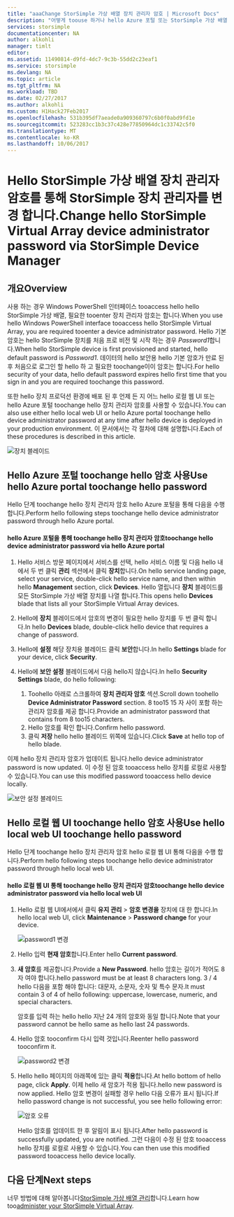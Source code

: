 ```yaml
---
title: "aaaChange StorSimple 가상 배열 장치 관리자 암호 | Microsoft Docs"
description: "어떻게 toouse 하거나 hello Azure 포털 또는 StorSimple 가상 배열 웹 UI toochange hello 장치 관리자 암호에 설명 합니다."
services: storsimple
documentationcenter: NA
author: alkohli
manager: timlt
editor: 
ms.assetid: 11490814-d9fd-4dc7-9c3b-55dd2c23eaf1
ms.service: storsimple
ms.devlang: NA
ms.topic: article
ms.tgt_pltfrm: NA
ms.workload: TBD
ms.date: 02/27/2017
ms.author: alkohli
ms.custom: H1Hack27Feb2017
ms.openlocfilehash: 531b395df7aeade0a909360797c6b0f0abd9fd1e
ms.sourcegitcommit: 523283cc1b3c37c428e77850964dc1c33742c5f0
ms.translationtype: MT
ms.contentlocale: ko-KR
ms.lasthandoff: 10/06/2017
---
```

# <a name="change-hello-storsimple-virtual-array-device-administrator-password-via-storsimple-device-manager"></a><span data-ttu-id="2088a-103">Hello StorSimple 가상 배열 장치 관리자 암호를 통해 StorSimple 장치 관리자를 변경 합니다.</span><span class="sxs-lookup"><span data-stu-id="2088a-103">Change hello StorSimple Virtual Array device administrator password via StorSimple Device Manager</span></span>

## <a name="overview"></a><span data-ttu-id="2088a-104">개요</span><span class="sxs-lookup"><span data-stu-id="2088a-104">Overview</span></span>

<span data-ttu-id="2088a-105">사용 하는 경우 Windows PowerShell 인터페이스 tooaccess hello hello StorSimple 가상 배열, 필요한 tooenter 장치 관리자 암호는 합니다.</span><span class="sxs-lookup"><span data-stu-id="2088a-105">When you use hello Windows PowerShell interface tooaccess hello StorSimple Virtual Array, you are required tooenter a device administrator password.</span></span> <span data-ttu-id="2088a-106">Hello 기본 암호는 hello StorSimple 장치를 처음 프로 비전 및 시작 하는 경우 *Password1*합니다.</span><span class="sxs-lookup"><span data-stu-id="2088a-106">When hello StorSimple device is first provisioned and started, hello default password is *Password1*.</span></span> <span data-ttu-id="2088a-107">데이터의 hello 보안용 hello 기본 암호가 만료 된 후 처음으로 로그인 할 hello 하 고 필요한 toochange이이 암호는 합니다.</span><span class="sxs-lookup"><span data-stu-id="2088a-107">For hello security of your data, hello default password expires hello first time that you sign in and you are required toochange this password.</span></span>

<span data-ttu-id="2088a-108">또한 hello 장치 프로덕션 환경에 배포 된 후 언제 든 지 어느 hello 로컬 웹 UI 또는 hello Azure 포털 toochange hello 장치 관리자 암호를 사용할 수 있습니다.</span><span class="sxs-lookup"><span data-stu-id="2088a-108">You can also use either hello local web UI or hello Azure portal toochange hello device administrator password at any time after hello device is deployed in your production environment.</span></span> <span data-ttu-id="2088a-109">이 문서에서는 각 절차에 대해 설명합니다.</span><span class="sxs-lookup"><span data-stu-id="2088a-109">Each of these procedures is described in this article.</span></span>

 ![장치 블레이드](./media/storsimple-virtual-array-change-device-admin-password/ova-devices-blade.png)

## <a name="use-hello-azure-portal-toochange-hello-password"></a><span data-ttu-id="2088a-111">Hello Azure 포털 toochange hello 암호 사용</span><span class="sxs-lookup"><span data-stu-id="2088a-111">Use hello Azure portal toochange hello password</span></span>

<span data-ttu-id="2088a-112">Hello 단계 toochange hello 장치 관리자 암호 hello Azure 포털을 통해 다음을 수행 합니다.</span><span class="sxs-lookup"><span data-stu-id="2088a-112">Perform hello following steps toochange hello device administrator password through hello Azure portal.</span></span>

#### <a name="toochange-hello-device-administrator-password-via-hello-azure-portal"></a><span data-ttu-id="2088a-113">hello Azure 포털을 통해 toochange hello 장치 관리자 암호</span><span class="sxs-lookup"><span data-stu-id="2088a-113">toochange hello device administrator password via hello Azure portal</span></span>

1. <span data-ttu-id="2088a-114">Hello 서비스 방문 페이지에서 서비스를 선택, hello 서비스 이름 및 다음 hello 내에서 두 번 클릭 **관리** 섹션에서 클릭 **장치**합니다.</span><span class="sxs-lookup"><span data-stu-id="2088a-114">On hello service landing page, select your service, double-click hello service name, and then within hello **Management** section, click **Devices**.</span></span> <span data-ttu-id="2088a-115">Hello 열립니다 **장치** 블레이드를 모든 StorSimple 가상 배열 장치를 나열 합니다.</span><span class="sxs-lookup"><span data-stu-id="2088a-115">This opens hello **Devices** blade that lists all your StorSimple Virtual Array devices.</span></span>

2. <span data-ttu-id="2088a-116">Hello에 **장치** 블레이드에서 암호의 변경이 필요한 hello 장치를 두 번 클릭 합니다.</span><span class="sxs-lookup"><span data-stu-id="2088a-116">In hello **Devices** blade, double-click hello device that requires a change of password.</span></span>

3. <span data-ttu-id="2088a-117">Hello에 **설정** 해당 장치용 블레이드 클릭 **보안**합니다.</span><span class="sxs-lookup"><span data-stu-id="2088a-117">In hello **Settings** blade for your device, click **Security**.</span></span>

4. <span data-ttu-id="2088a-118">Hello에 **보안 설정** 블레이드에서 다음 hello지 않습니다.</span><span class="sxs-lookup"><span data-stu-id="2088a-118">In hello **Security Settings** blade, do hello following:</span></span>
   
   1. <span data-ttu-id="2088a-119">Toohello 아래로 스크롤하여 **장치 관리자 암호** 섹션.</span><span class="sxs-lookup"><span data-stu-id="2088a-119">Scroll down toohello **Device Administrator Password** section.</span></span> <span data-ttu-id="2088a-120">8 too15 15 자 사이 포함 하는 관리자 암호를 제공 합니다.</span><span class="sxs-lookup"><span data-stu-id="2088a-120">Provide an administrator password that contains from 8 too15 characters.</span></span>
   2. <span data-ttu-id="2088a-121">Hello 암호를 확인 합니다.</span><span class="sxs-lookup"><span data-stu-id="2088a-121">Confirm hello password.</span></span>
   3. <span data-ttu-id="2088a-122">클릭 **저장** hello hello 블레이드 위쪽에 있습니다.</span><span class="sxs-lookup"><span data-stu-id="2088a-122">Click **Save** at hello top of hello blade.</span></span>

<span data-ttu-id="2088a-123">이제 hello 장치 관리자 암호가 업데이트 됩니다.</span><span class="sxs-lookup"><span data-stu-id="2088a-123">hello device administrator password is now updated.</span></span> <span data-ttu-id="2088a-124">이 수정 된 암호 tooaccess hello 장치를 로컬로 사용할 수 있습니다.</span><span class="sxs-lookup"><span data-stu-id="2088a-124">You can use this modified password tooaccess hello device locally.</span></span>

![보안 설정 블레이드](./media/storsimple-virtual-array-change-device-admin-password/ova-change-device-pwd.png)

## <a name="use-hello-local-web-ui-toochange-hello-password"></a><span data-ttu-id="2088a-126">Hello 로컬 웹 UI toochange hello 암호 사용</span><span class="sxs-lookup"><span data-stu-id="2088a-126">Use hello local web UI toochange hello password</span></span>

<span data-ttu-id="2088a-127">Hello 단계 toochange hello 장치 관리자 암호 hello 로컬 웹 UI 통해 다음을 수행 합니다.</span><span class="sxs-lookup"><span data-stu-id="2088a-127">Perform hello following steps toochange hello device administrator password through hello local web UI.</span></span>

#### <a name="toochange-hello-device-administrator-password-via-hello-local-web-ui"></a><span data-ttu-id="2088a-128">hello 로컬 웹 UI 통해 toochange hello 장치 관리자 암호</span><span class="sxs-lookup"><span data-stu-id="2088a-128">toochange hello device administrator password via hello local web UI</span></span>

1. <span data-ttu-id="2088a-129">Hello 로컬 웹 UI에서에서 클릭 **유지 관리** > **암호 변경을** 장치에 대 한 합니다.</span><span class="sxs-lookup"><span data-stu-id="2088a-129">In hello local web UI, click **Maintenance** > **Password change** for your device.</span></span>
   
    ![password1 변경](./media/storsimple-virtual-array-change-device-admin-password/image40.png)
2. <span data-ttu-id="2088a-131">Hello 입력 **현재 암호**합니다.</span><span class="sxs-lookup"><span data-stu-id="2088a-131">Enter hello **Current password**.</span></span>
3. <span data-ttu-id="2088a-132">**새 암호**를 제공합니다.</span><span class="sxs-lookup"><span data-stu-id="2088a-132">Provide a **New Password**.</span></span> <span data-ttu-id="2088a-133">hello 암호는 길이가 적어도 8 자 여야 합니다.</span><span class="sxs-lookup"><span data-stu-id="2088a-133">hello password must be at least 8 characters long.</span></span> <span data-ttu-id="2088a-134">3 / 4 hello 다음을 포함 해야 합니다: 대문자, 소문자, 숫자 및 특수 문자.</span><span class="sxs-lookup"><span data-stu-id="2088a-134">It must contain 3 of 4 of hello following: uppercase, lowercase, numeric, and special characters.</span></span>
   
    <span data-ttu-id="2088a-135">암호를 입력 하는 hello hello 지난 24 개의 암호와 동일 합니다.</span><span class="sxs-lookup"><span data-stu-id="2088a-135">Note that your password cannot be hello same as hello last 24 passwords.</span></span>
4. <span data-ttu-id="2088a-136">Hello 암호 tooconfirm 다시 입력 것입니다.</span><span class="sxs-lookup"><span data-stu-id="2088a-136">Reenter hello password tooconfirm it.</span></span>
   
    ![password2 변경](./media/storsimple-virtual-array-change-device-admin-password/image41.png)
5. <span data-ttu-id="2088a-138">Hello hello 페이지의 아래쪽에 있는 클릭 **적용**합니다.</span><span class="sxs-lookup"><span data-stu-id="2088a-138">At hello bottom of hello page, click **Apply**.</span></span> <span data-ttu-id="2088a-139">이제 hello 새 암호가 적용 됩니다.</span><span class="sxs-lookup"><span data-stu-id="2088a-139">hello new password is now applied.</span></span> <span data-ttu-id="2088a-140">Hello 암호 변경이 실패할 경우 hello 다음 오류가 표시 됩니다.</span><span class="sxs-lookup"><span data-stu-id="2088a-140">If hello password change is not successful, you see hello following error:</span></span>
   
    ![암호 오류](./media/storsimple-virtual-array-change-device-admin-password/image42.png)
   
    <span data-ttu-id="2088a-142">Hello 암호를 업데이트 한 후 알림이 표시 됩니다.</span><span class="sxs-lookup"><span data-stu-id="2088a-142">After hello password is successfully updated, you are notified.</span></span> <span data-ttu-id="2088a-143">그런 다음이 수정 된 암호 tooaccess hello 장치를 로컬로 사용할 수 있습니다.</span><span class="sxs-lookup"><span data-stu-id="2088a-143">You can then use this modified password tooaccess hello device locally.</span></span>


## <a name="next-steps"></a><span data-ttu-id="2088a-144">다음 단계</span><span class="sxs-lookup"><span data-stu-id="2088a-144">Next steps</span></span>
<span data-ttu-id="2088a-145">너무 방법에 대해 알아봅니다[StorSimple 가상 배열 관리](storsimple-ova-web-ui-admin.md)합니다.</span><span class="sxs-lookup"><span data-stu-id="2088a-145">Learn how too[administer your StorSimple Virtual Array](storsimple-ova-web-ui-admin.md).</span></span>

